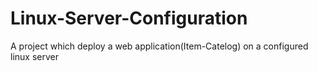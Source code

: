 # Linux-Server-Configuration
A project which deploy a web application(Item-Catelog) on a configured linux server

